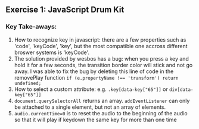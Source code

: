 ## Exercise 1: JavaScript Drum Kit

### Key Take-aways:

1. How to recognize key in javascript: there are a few properties such as 'code', 'keyCode', 'key', but the most compatible one accross different broswer systems is 'keyCode'.
2. The solution provided by wesbos has a bug: when you press a key and hold it for a few seconds, the transition border color will stick and not go away. I was able to fix the bug by deleting this line of code in the removePlay function `if (e.propertyName !== 'transform') return undefined;`
3. How to select a custom attribute: e.g. `.key[data-key["65"]]` or `div[data-key["65"]]`
4. `document.querySelectorAll` returns an array. `addEventListener` can only be attached to a single element, but not an array of elements.
5. `audio.currentTime=0` is to reset the audio to the beginning of the audio so that it will play if keydown the same key for more than one time
